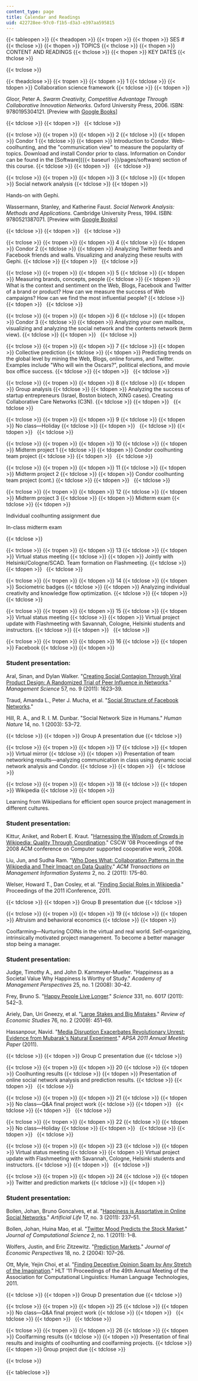 ```yaml
---
content_type: page
title: Calendar and Readings
uid: 422728ee-97c0-f1b5-d3a3-e397aa595815
---
```


{{< tableopen >}}
{{< theadopen >}}
{{< tropen >}}
{{< thopen >}}
SES #
{{< thclose >}}
{{< thopen >}}
TOPICS
{{< thclose >}}
{{< thopen >}}
CONTENT AND READINGS
{{< thclose >}}
{{< thopen >}}
KEY DATES
{{< thclose >}}

{{< trclose >}}

{{< theadclose >}}
{{< tropen >}}
{{< tdopen >}}
1
{{< tdclose >}}
{{< tdopen >}}
Collaboration science framework
{{< tdclose >}}
{{< tdopen >}}


Gloor, Peter A. _Swarm Creativity, Competitive Advantage Through Collaborative Innovation Networks_. Oxford University Press, 2006. ISBN: 9780195304121. \[Preview with [Google Books](http://books.google.com/books?id=5b3L8jP_IqEC&pg=Pafrontcover)\]


{{< tdclose >}}
{{< tdopen >}}
 
{{< tdclose >}}

{{< trclose >}}
{{< tropen >}}
{{< tdopen >}}
2
{{< tdclose >}}
{{< tdopen >}}
Condor 1
{{< tdclose >}}
{{< tdopen >}}
Introduction to Condor. Web-coolhunting, and the "communication view" to measure the popularity of topics. Download and install Condor prior to class. Information on Condor can be found in the [Software]({{< baseurl >}}/pages/software) section of this course.
{{< tdclose >}}
{{< tdopen >}}
 
{{< tdclose >}}

{{< trclose >}}
{{< tropen >}}
{{< tdopen >}}
3
{{< tdclose >}}
{{< tdopen >}}
Social network analysis
{{< tdclose >}}
{{< tdopen >}}


Hands-on with Gephi.

Wassermann, Stanley, and Katherine Faust. _Social Network Analysis: Methods and Applications_. Cambridge University Press, 1994. ISBN: 9780521387071. \[Preview with [Google Books](http://books.google.com/books?id=CAm2DpIqRUIC&pg=Pafrontcover)\]


{{< tdclose >}}
{{< tdopen >}}
 
{{< tdclose >}}

{{< trclose >}}
{{< tropen >}}
{{< tdopen >}}
4
{{< tdclose >}}
{{< tdopen >}}
Condor 2
{{< tdclose >}}
{{< tdopen >}}
Analyzing Twitter feeds and Facebook friends and walls. Visualizing and analyzing these results with Gephi.
{{< tdclose >}}
{{< tdopen >}}
 
{{< tdclose >}}

{{< trclose >}}
{{< tropen >}}
{{< tdopen >}}
5
{{< tdclose >}}
{{< tdopen >}}
Measuring brands, concepts, people
{{< tdclose >}}
{{< tdopen >}}
What is the context and sentiment on the Web, Blogs, Facebook and Twitter of a brand or product? How can we measure the success of Web campaigns? How can we find the most influential people?
{{< tdclose >}}
{{< tdopen >}}
 
{{< tdclose >}}

{{< trclose >}}
{{< tropen >}}
{{< tdopen >}}
6
{{< tdclose >}}
{{< tdopen >}}
Condor 3
{{< tdclose >}}
{{< tdopen >}}
Analyzing your own mailbox, visualizing and analyzing the social network and the contents network (term view).
{{< tdclose >}}
{{< tdopen >}}
 
{{< tdclose >}}

{{< trclose >}}
{{< tropen >}}
{{< tdopen >}}
7
{{< tdclose >}}
{{< tdopen >}}
Collective prediction
{{< tdclose >}}
{{< tdopen >}}
Predicting trends on the global level by mining the Web, Blogs, online forums, and Twitter. Examples include "Who will win the Oscars?", political elections, and movie box office success.
{{< tdclose >}}
{{< tdopen >}}
 
{{< tdclose >}}

{{< trclose >}}
{{< tropen >}}
{{< tdopen >}}
8
{{< tdclose >}}
{{< tdopen >}}
Group analysis
{{< tdclose >}}
{{< tdopen >}}
Analyzing the success of startup entrepreneurs (Israel, Boston biotech, XING cases). Creating Collaborative Care Networks (C3N).
{{< tdclose >}}
{{< tdopen >}}
 
{{< tdclose >}}

{{< trclose >}}
{{< tropen >}}
{{< tdopen >}}
9
{{< tdclose >}}
{{< tdopen >}}
No class—Holiday
{{< tdclose >}}
{{< tdopen >}}
 
{{< tdclose >}}
{{< tdopen >}}
 
{{< tdclose >}}

{{< trclose >}}
{{< tropen >}}
{{< tdopen >}}
10
{{< tdclose >}}
{{< tdopen >}}
Midterm project 1
{{< tdclose >}}
{{< tdopen >}}
Condor coolhunting team project
{{< tdclose >}}
{{< tdopen >}}
 
{{< tdclose >}}

{{< trclose >}}
{{< tropen >}}
{{< tdopen >}}
11
{{< tdclose >}}
{{< tdopen >}}
Midterm project 2
{{< tdclose >}}
{{< tdopen >}}
Condor coolhunting team project (cont.)
{{< tdclose >}}
{{< tdopen >}}
 
{{< tdclose >}}

{{< trclose >}}
{{< tropen >}}
{{< tdopen >}}
12
{{< tdclose >}}
{{< tdopen >}}
Midterm project 3
{{< tdclose >}}
{{< tdopen >}}
Midterm exam
{{< tdclose >}}
{{< tdopen >}}


Individual coolhunting assignment due

In-class midterm exam


{{< tdclose >}}

{{< trclose >}}
{{< tropen >}}
{{< tdopen >}}
13
{{< tdclose >}}
{{< tdopen >}}
Virtual status meeting
{{< tdclose >}}
{{< tdopen >}}
Jointly with Helsinki/Cologne/SCAD. Team formation on Flashmeeting.
{{< tdclose >}}
{{< tdopen >}}
 
{{< tdclose >}}

{{< trclose >}}
{{< tropen >}}
{{< tdopen >}}
14
{{< tdclose >}}
{{< tdopen >}}
Sociometric badges
{{< tdclose >}}
{{< tdopen >}}
Analyzing individual creativity and knowledge flow optimization.
{{< tdclose >}}
{{< tdopen >}}
 
{{< tdclose >}}

{{< trclose >}}
{{< tropen >}}
{{< tdopen >}}
15
{{< tdclose >}}
{{< tdopen >}}
Virtual status meeting
{{< tdclose >}}
{{< tdopen >}}
Virtual project update with Flashmeeting with Savannah, Cologne, Helsinki students and instructors.
{{< tdclose >}}
{{< tdopen >}}
 
{{< tdclose >}}

{{< trclose >}}
{{< tropen >}}
{{< tdopen >}}
16
{{< tdclose >}}
{{< tdopen >}}
Facebook
{{< tdclose >}}
{{< tdopen >}}


### Student presentation:

Aral, Sinan, and Dylan Walker. "[Creating Social Contagion Through Viral Product Design: A Randomized Trial of Peer Influence in Networks](http://dx.doi.org/10.1287/mnsc.1110.1421)." _Management Science_ 57, no. 9 (2011): 1623–39.

Traud, Amanda L., Peter J. Mucha, et al. "[Social Structure of Facebook Networks](http://arxiv.org/abs/1102.2166)."  

Hill, R. A., and R. I. M. Dunbar. "Social Network Size in Humans." _Human Nature_ 14, no. 1 (2003): 53–72.


{{< tdclose >}}
{{< tdopen >}}
Group A presentation due
{{< tdclose >}}

{{< trclose >}}
{{< tropen >}}
{{< tdopen >}}
17
{{< tdclose >}}
{{< tdopen >}}
Virtual mirror
{{< tdclose >}}
{{< tdopen >}}
Presentation of team networking results—analyzing communication in class using dynamic social network analysis and Condor.
{{< tdclose >}}
{{< tdopen >}}
 
{{< tdclose >}}

{{< trclose >}}
{{< tropen >}}
{{< tdopen >}}
18
{{< tdclose >}}
{{< tdopen >}}
Wikipedia
{{< tdclose >}}
{{< tdopen >}}


Learning from Wikipedians for efficient open source project management in different cultures.

### Student presentation:

Kittur, Aniket, and Robert E. Kraut. "[Harnessing the Wisdom of Crowds in Wikipedia: Quality Through Coordination](http://dx.doi.org/10.1145/1460563.1460572)." CSCW '08 Proceedings of the 2008 ACM conference on Computer supported cooperative work, 2008.

Liu, Jun, and Sudha Ram. "[Who Does What: Collaboration Patterns in the Wikipedia and Their Impact on Data Quality](https://dx.doi.org/10.1145/1985347.1985352)." _ACM Transactions on Management Information Systems_ 2, no. 2 (2011): 175–80.

Welser, Howard T., Dan Cosley, et al. "[Finding Social Roles in Wikipedia](http://dx.doi.org/10.1145/1940761.1940778)." Proceedings of the 2011 iConference, 2011.


{{< tdclose >}}
{{< tdopen >}}
Group B presentation due
{{< tdclose >}}

{{< trclose >}}
{{< tropen >}}
{{< tdopen >}}
19
{{< tdclose >}}
{{< tdopen >}}
Altruism and behavioral economics
{{< tdclose >}}
{{< tdopen >}}


Coolfarming—Nurturing COINs in the virtual and real world. Self-organizing, intrinsically motivated project management. To become a better manager stop being a manager.

### Student presentation:

Judge, Timothy A., and John D. Kammeyer-Mueller. "Happiness as a Societal Value Why Happiness Is Worthy of Study." _Academy of Management Perspectives_ 25, no. 1 (2008): 30–42.

Frey, Bruno S. "[Happy People Live Longer](http://dx.doi.org/10.1126/science.1201060)." _Science_ 331, no. 6017 (2011): 542–3.

Ariely, Dan, Uri Gneezy, et al. "[Large Stakes and Big Mistakes](http://dx.doi.org/10.1111/j.1467-937X.2009.00534.x)." _Review of Economic Studies_ 76, no. 2 (2009): 451–69.

Hassanpour, Navid. "[Media Disruption Exacerbates Revolutionary Unrest: Evidence from Mubarak's Natural Experiment](http://papers.ssrn.com/sol3/papers.cfm?abstract_id=1903351)." _APSA 2011 Annual Meeting Paper_ (2011).


{{< tdclose >}}
{{< tdopen >}}
Group C presentation due
{{< tdclose >}}

{{< trclose >}}
{{< tropen >}}
{{< tdopen >}}
20
{{< tdclose >}}
{{< tdopen >}}
Coolhunting results
{{< tdclose >}}
{{< tdopen >}}
Presentation of online social network analysis and prediction results.
{{< tdclose >}}
{{< tdopen >}}
 
{{< tdclose >}}

{{< trclose >}}
{{< tropen >}}
{{< tdopen >}}
21
{{< tdclose >}}
{{< tdopen >}}
No class—Q&A final project work
{{< tdclose >}}
{{< tdopen >}}
 
{{< tdclose >}}
{{< tdopen >}}
 
{{< tdclose >}}

{{< trclose >}}
{{< tropen >}}
{{< tdopen >}}
22
{{< tdclose >}}
{{< tdopen >}}
No class—Holiday
{{< tdclose >}}
{{< tdopen >}}
 
{{< tdclose >}}
{{< tdopen >}}
 
{{< tdclose >}}

{{< trclose >}}
{{< tropen >}}
{{< tdopen >}}
23
{{< tdclose >}}
{{< tdopen >}}
Virtual status meeting
{{< tdclose >}}
{{< tdopen >}}
Virtual project update with Flashmeeting with Savannah, Cologne, Helsinki students and instructors.
{{< tdclose >}}
{{< tdopen >}}
 
{{< tdclose >}}

{{< trclose >}}
{{< tropen >}}
{{< tdopen >}}
24
{{< tdclose >}}
{{< tdopen >}}
Twitter and prediction markets
{{< tdclose >}}
{{< tdopen >}}


### Student presentation:

Bollen, Johan, Bruno Goncalves, et al. "[Happiness is Assortative in Online Social Networks](http://dx.doi.org/10.1162/artl_a_00034)." _Artificial Life_ 17, no. 3 (2011): 237–51.

Bollen, Johan, Huina Mao, et al. "[Twitter Mood Predicts the Stock Market](http://dx.doi.org/10.1016/j.jocs.2010.12.007)." _Journal of Computational Science_ 2, no. 1 (2011): 1–8.

Wolfers, Justin, and Eric Zitzewitz. "[Prediction Markets](http://www.nber.org/papers/w10504)." _Journal of Economic Perspectives_ 18, no. 2 (2004): 107–26.

Ott, Myle, Yejin Choi, et al. "[Finding Deceptive Opinion Spam by Any Stretch of the Imagination](http://dl.acm.org/citation.cfm?id=2002512)." HLT '11 Proceedings of the 49th Annual Meeting of the Association for Computational Linguistics: Human Language Technologies, 2011.


{{< tdclose >}}
{{< tdopen >}}
Group D presentation due
{{< tdclose >}}

{{< trclose >}}
{{< tropen >}}
{{< tdopen >}}
25
{{< tdclose >}}
{{< tdopen >}}
No class—Q&A final project work
{{< tdclose >}}
{{< tdopen >}}
 
{{< tdclose >}}
{{< tdopen >}}
 
{{< tdclose >}}

{{< trclose >}}
{{< tropen >}}
{{< tdopen >}}
26
{{< tdclose >}}
{{< tdopen >}}
Coolfarming results
{{< tdclose >}}
{{< tdopen >}}
Presentation of final results and insights of coolhunting and coolfarming projects.
{{< tdclose >}}
{{< tdopen >}}
Group project due
{{< tdclose >}}

{{< trclose >}}

{{< tableclose >}}